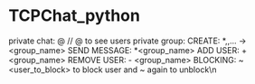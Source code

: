 # TCPChat_python
private chat:
@ <user> <message> // @ to see users
private group:
  CREATE: *<user1>,<user2>,...<usern> -> <group_name>
  SEND MESSAGE: *<group_name> <message>
  ADD USER: +<user> <group_name>
  REMOVE USER: -<user> <group_name>
BLOCKING: ~<user_to_block> to block user and ~ again to unblock\n
